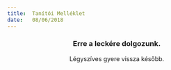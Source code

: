 ```yaml
---
title:  Tanítói Melléklet
date:   08/06/2018
---
```


### <center>Erre a leckére dolgozunk.</center>
<center>Légyszíves gyere vissza később.</center>